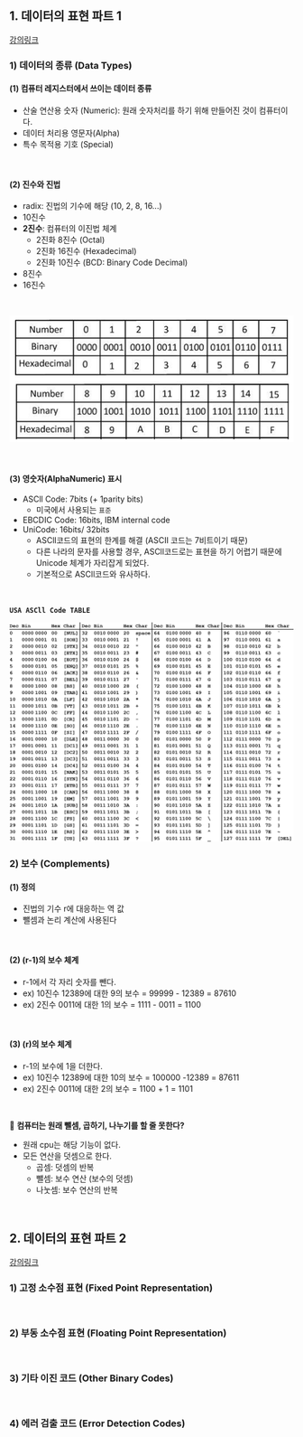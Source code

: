 ## 1. 데이터의 표현 파트 1

[강의링크](https://www.youtube.com/watch?v=aSocCv3SC2k&list=PLc8fQ-m7b1hCHTT7VH2oo0Ng7Et096dYc&index=6)

### 1) 데이터의 종류 (Data Types)

#### (1) 컴퓨터 레지스터에서 쓰이는 데이터 종류

- 산술 연산용 숫자 (Numeric): 원래 숫자처리를 하기 위해 만들어진 것이 컴퓨터이다. 
- 데이터 처리용 영문자(Alpha)
- 특수 목적용 기호 (Special)

<br>

#### (2) 진수와 진법

- radix: 진법의 기수에 해당 (10, 2, 8, 16...)
- 10진수
- **2진수**: 컴퓨터의 이진법 체계
  - 2진화 8진수 (Octal)
  - 2진화 16진수 (Hexadecimal)
  - 2진화 10진수 (BCD: Binary Code Decimal)
- 8진수
- 16진수

<br>

![image-20220629105633942](https://raw.githubusercontent.com/JaeKP/image_repo/main/img/image-20220629105633942.png)

<br>

#### (3) 영숫자(AlphaNumeric) 표시

- ASCll Code: 7bits (+ 1parity bits) 
  - 미국에서 사용되는 `표준`
- EBCDIC Code: 16bits, IBM internal code
- UniCode: 16bits/ 32bits
  - ASCll코드의 표현의 한계를 해결 (ASCII 코드는 7비트이기 때문)
  - 다른 나라의 문자를 사용할 경우, ASCll코드로는 표현을 하기 어렵기 때문에 Unicode 체계가 자리잡게 되었다. 
  - 기본적으로 ASCll코드와 유사하다. 

<br>

**`USA ASCll Code TABLE`**

<img src="https://raw.githubusercontent.com/JaeKP/image_repo/main/img/ascii_table_black.png" width=800px>

<br>

### 2) 보수 (Complements)

#### (1) 정의

- 진법의 기수 r에 대응하는 역 값
- 뺄셈과 논리 계산에 사용된다

<br>

#### (2) (r-1)의 보수 체계

- r-1에서 각 자리 숫자를 뺀다. 
- ex) 10진수 12389에 대한 9의 보수 = 99999 - 12389 = 87610
- ex) 2진수 0011에 대한 1의 보수  = 1111 - 0011 = 1100

<br>

#### (3) (r)의 보수 체계

- r-1의 보수에 1을 더한다. 
- ex) 10진수 12389에 대한 10의 보수 = 100000 -12389 = 87611
- ex) 2진수 0011에 대한 2의 보수 = 1100 + 1 = 1101 

<br>

 💬 **컴퓨터는 원래 뺄셈, 곱하기, 나누기를 할 줄 못한다?**  

- 원래 cpu는 해당 기능이 없다.
- 모든 연산을 덧셈으로 한다. 
  - 곱셈: 덧셈의 반복
  - 뺄셈:  보수 연산 (보수의 덧셈)
  - 나눗셈: 보수 연산의 반복


<br>

## 2. 데이터의 표현 파트 2

[강의링크](https://www.youtube.com/watch?v=bysGzutpRgc&list=PLc8fQ-m7b1hCHTT7VH2oo0Ng7Et096dYc&index=7)

### 1) 고정 소수점 표현 (Fixed Point Representation)

<br>

### 2) 부동 소수점 표현 (Floating Point Representation)

<br>

### 3) 기타 이진 코드 (Other Binary Codes)

<br>

### 4) 에러 검출 코드 (Error Detection Codes)

<br>